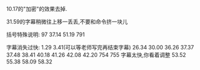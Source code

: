 10.17的"加密"的效果去掉.

31.59的字幕稍微往上移一丢丢,不要和命令挤一块儿

括号特殊说明:
97
37.14
51.19
791

字幕消失过快:
1.29
3.41(可以等老师写完再结束字幕)
26.34
30.00
36.26
37.37
37.48
38.41
40.18
41.26
42.08
42.20
754 755 字幕太快,你看着调整
53.52
55.38
58.09
58.32
